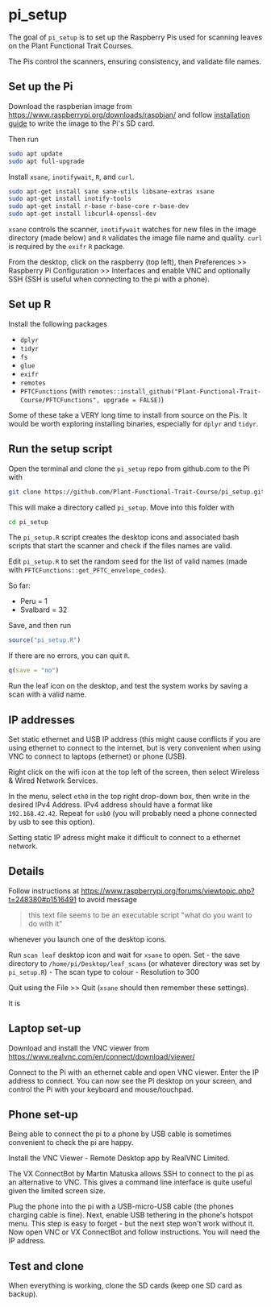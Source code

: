
<!-- README.md is generated from README.Rmd. Please edit that file -->
pi\_setup
=========

<!-- badges: start -->
<!-- badges: end -->
The goal of `pi_setup` is to set up the Raspberry Pis used for scanning leaves on the Plant Functional Trait Courses.

The Pis control the scanners, ensuring consistency, and validate file names.

Set up the Pi
-------------

Download the raspberian image from <https://www.raspberrypi.org/downloads/raspbian/> and follow [installation guide](https://www.raspberrypi.org/documentation/installation/installing-images/README.md) to write the image to the Pi's SD card.

Then run

``` bash
sudo apt update
sudo apt full-upgrade
```

Install `xsane`, `inotifywait`, `R`, and `curl`.

``` bash
sudo apt-get install sane sane-utils libsane-extras xsane
sudo apt-get install inotify-tools
sudo apt-get install r-base r-base-core r-base-dev
sudo apt-get install libcurl4-openssl-dev
```

`xsane` controls the scanner, `inotifywait` watches for new files in the image directory (made below) and `R` validates the image file name and quality. `curl` is required by the `exifr` `R` package.

From the desktop, click on the raspberry (top left), then Preferences &gt;&gt; Raspberry Pi Configuration &gt;&gt; Interfaces and enable VNC and optionally SSH (SSH is useful when connecting to the pi with a phone).

Set up R
--------

Install the following packages

-   `dplyr`
-   `tidyr`
-   `fs`
-   `glue`
-   `exifr`
-   `remotes`
-   `PFTCFunctions` (with `remotes::install_github("Plant-Functional-Trait-Course/PFTCFunctions", upgrade = FALSE)`)

Some of these take a VERY long time to install from source on the Pis. It would be worth exploring installing binaries, especially for `dplyr` and `tidyr`.

Run the setup script
--------------------

Open the terminal and clone the `pi_setup` repo from github.com to the Pi with

``` bash
git clone https://github.com/Plant-Functional-Trait-Course/pi_setup.git
```

This will make a directory called `pi_setup`. Move into this folder with

``` bash
cd pi_setup
```

The `pi_setup.R` script creates the desktop icons and associated bash scripts that start the scanner and check if the files names are valid.

Edit `pi_setup.R` to set the random seed for the list of valid names (made with `PFTCFunctions::get_PFTC_envelope_codes`).

So far:

-   Peru = 1
-   Svalbard = 32

Save, and then run

``` r
source("pi_setup.R")
```

If there are no errors, you can quit `R`.

``` r
q(save = "no")
```

Run the leaf icon on the desktop, and test the system works by saving a scan with a valid name.

IP addresses
------------

Set static ethernet and USB IP address (this might cause conflicts if you are using ethernet to connect to the internet, but is very convenient when using VNC to connect to laptops (ethernet) or phone (USB).

Right click on the wifi icon at the top left of the screen, then select Wireless & Wired Network Services.

In the menu, select `eth0` in the top right drop-down box, then write in the desired IPv4 Address. IPv4 address should have a format like `192.168.42.42`. Repeat for `usb0` (you will probably need a phone connected by usb to see this option).

Setting static IP adress might make it difficult to connect to a ethernet network.

Details
-------

Follow instructions at <https://www.raspberrypi.org/forums/viewtopic.php?t=248380#p1516491> to avoid message

> this text file seems to be an executable script "what do you want to do with it"

whenever you launch one of the desktop icons.

Run `scan leaf` desktop icon and wait for `xsane` to open. Set - the save directory to `/home/pi/Desktop/leaf_scans` (or whatever directory was set by `pi_setup.R`) - The scan type to colour - Resolution to 300

Quit using the File &gt;&gt; Quit (`xsane` should then remember these settings).

It is

Laptop set-up
-------------

Download and install the VNC viewer from <https://www.realvnc.com/en/connect/download/viewer/>

Connect to the Pi with an ethernet cable and open VNC viewer. Enter the IP address to connect. You can now see the Pi desktop on your screen, and control the Pi with your keyboard and mouse/touchpad.

Phone set-up
------------

Being able to connect the pi to a phone by USB cable is sometimes convenient to check the pi are happy.

Install the VNC Viewer - Remote Desktop app by RealVNC Limited.

The VX ConnectBot by Martin Matuska allows SSH to connect to the pi as an alternative to VNC. This gives a command line interface is quite useful given the limited screen size.

Plug the phone into the pi with a USB-micro-USB cable (the phones charging cable is fine). Next, enable USB tethering in the phone's hotspot menu. This step is easy to forget - but the next step won't work without it. Now open VNC or VX ConnectBot and follow instructions. You will need the IP address.

Test and clone
--------------

When everything is working, clone the SD cards (keep one SD card as backup).
